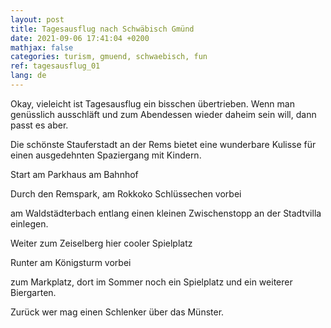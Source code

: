 ```yaml
---
layout: post
title: Tagesausflug nach Schwäbisch Gmünd
date: 2021-09-06 17:41:04 +0200
mathjax: false
categories: turism, gmuend, schwaebisch, fun
ref: tagesausflug_01
lang: de
---
```


Okay, vieleicht ist Tagesausflug ein bisschen übertrieben. Wenn man genüsslich
ausschläft und zum Abendessen wieder daheim sein will, dann passt es aber.

Die schönste Stauferstadt an der Rems bietet eine wunderbare Kulisse für einen
ausgedehnten Spaziergang mit Kindern. 

Start am Parkhaus am Bahnhof

Durch den Remspark, am Rokkoko Schlüssechen vorbei

am Waldstädterbach entlang einen kleinen Zwischenstopp an der Stadtvilla
einlegen.

Weiter zum Zeiselberg hier cooler Spielplatz

Runter am Königsturm vorbei

zum Markplatz, dort im Sommer noch ein Spielplatz und ein weiterer Biergarten.

Zurück wer mag einen Schlenker über das Münster.
